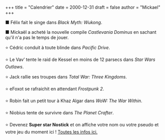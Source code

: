 +++
title = "Calendrier"
date = 2000-12-31
draft = false
author = "Mickael"
+++ 

■ Félix fait le singe dans *Black Myth: Wukong*.

■ Mickaël a acheté la nouvelle compile *Castlevania Dominus* en sachant qu'il n'a pas le temps de jouer.

⭐️ Cédric conduit à toute blinde dans *Pacific Drive*.

⭐️ Le Vav’ tente le raid de Kessel en moins de 12 parsecs dans *Star Wars Outlaws*.

⭐️ Jack rallie ses troupes dans *Total War: Three Kingdoms*.

⭐️ eFoxot se rafraichit en attendant *Frostpunk 2*.

⭐️ Robin fait un petit tour à Khaz Algar dans *WoW: The War Within*.

⭐️ Niobius tente de survivre dans *The Planet Crafter*.

⭐️ Devenez **Super star Nostick** et on affiche votre nom ou votre pseudo et votre jeu du moment ici ! [Toutes les infos ici.](https://fr.ulule.com/nostick/)